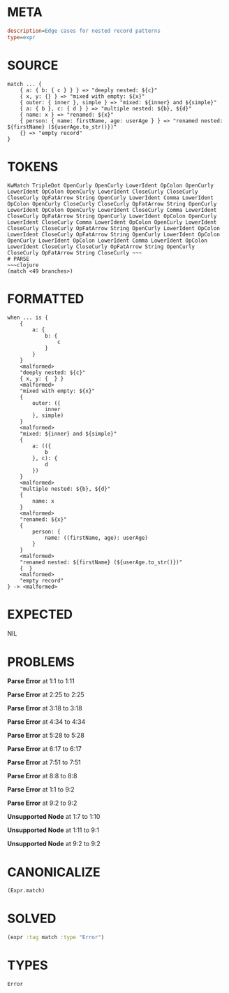 # META
~~~ini
description=Edge cases for nested record patterns
type=expr
~~~
# SOURCE
~~~roc
match ... {
    { a: { b: { c } } } => "deeply nested: ${c}"
    { x, y: {} } => "mixed with empty: ${x}"
    { outer: { inner }, simple } => "mixed: ${inner} and ${simple}"
    { a: { b }, c: { d } } => "multiple nested: ${b}, ${d}"
    { name: x } => "renamed: ${x}"
    { person: { name: firstName, age: userAge } } => "renamed nested: ${firstName} (${userAge.to_str()})"
    {} => "empty record"
}
~~~
# TOKENS
~~~text
KwMatch TripleDot OpenCurly OpenCurly LowerIdent OpColon OpenCurly LowerIdent OpColon OpenCurly LowerIdent CloseCurly CloseCurly CloseCurly OpFatArrow String OpenCurly LowerIdent Comma LowerIdent OpColon OpenCurly CloseCurly CloseCurly OpFatArrow String OpenCurly LowerIdent OpColon OpenCurly LowerIdent CloseCurly Comma LowerIdent CloseCurly OpFatArrow String OpenCurly LowerIdent OpColon OpenCurly LowerIdent CloseCurly Comma LowerIdent OpColon OpenCurly LowerIdent CloseCurly CloseCurly OpFatArrow String OpenCurly LowerIdent OpColon LowerIdent CloseCurly OpFatArrow String OpenCurly LowerIdent OpColon OpenCurly LowerIdent OpColon LowerIdent Comma LowerIdent OpColon LowerIdent CloseCurly CloseCurly OpFatArrow String OpenCurly CloseCurly OpFatArrow String CloseCurly ~~~
# PARSE
~~~clojure
(match <49 branches>)
~~~
# FORMATTED
~~~roc
when ... is {
	{
		a: {
			b: {
				c
			}
		}
	}
	<malformed>
	"deeply nested: ${c}"
	{ x, y: {  } }
	<malformed>
	"mixed with empty: ${x}"
	{
		outer: ({
			inner
		}, simple)
	}
	<malformed>
	"mixed: ${inner} and ${simple}"
	{
		a: (({
			b
		}, c): {
			d
		})
	}
	<malformed>
	"multiple nested: ${b}, ${d}"
	{
		name: x
	}
	<malformed>
	"renamed: ${x}"
	{
		person: {
			name: ((firstName, age): userAge)
		}
	}
	<malformed>
	"renamed nested: ${firstName} (${userAge.to_str()})"
	{  }
	<malformed>
	"empty record"
} -> <malformed>
~~~
# EXPECTED
NIL
# PROBLEMS
**Parse Error**
at 1:1 to 1:11

**Parse Error**
at 2:25 to 2:25

**Parse Error**
at 3:18 to 3:18

**Parse Error**
at 4:34 to 4:34

**Parse Error**
at 5:28 to 5:28

**Parse Error**
at 6:17 to 6:17

**Parse Error**
at 7:51 to 7:51

**Parse Error**
at 8:8 to 8:8

**Parse Error**
at 1:1 to 9:2

**Parse Error**
at 9:2 to 9:2

**Unsupported Node**
at 1:7 to 1:10

**Unsupported Node**
at 1:11 to 9:1

**Unsupported Node**
at 9:2 to 9:2

# CANONICALIZE
~~~clojure
(Expr.match)
~~~
# SOLVED
~~~clojure
(expr :tag match :type "Error")
~~~
# TYPES
~~~roc
Error
~~~
